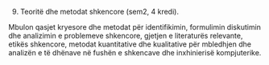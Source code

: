 9. Teoritë dhe metodat shkencore (sem2, 4 kredi).

Mbulon qasjet kryesore dhe metodat për identifikimin, formulimin diskutimin dhe analizimin
e problemeve shkencore, gjetjen e literaturës relevante, etikës shkencore, metodat
kuantitative dhe kualitative për mbledhjen dhe analizën e të dhënave në fushën e
shkencave dhe inxhinierisë kompjuterike.
